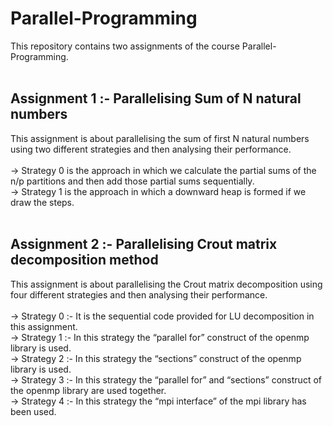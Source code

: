 # Parallel-Programming
This repository contains two assignments of the course Parallel-Programming.<br /><br />
## Assignment 1 :-   Parallelising Sum of N natural numbers
This assignment is about parallelising the sum of first N natural numbers using two different strategies and then analysing their performance.<br /><br />
-> Strategy 0 is the approach in which we calculate the partial sums of the n/p  partitions and then add those partial sums sequentially.<br />
-> Strategy 1 is the approach in which a downward heap is formed if we draw the steps.<br /><br />
## Assignment 2 :-   Parallelising Crout matrix decomposition method
This assignment is about parallelising the Crout matrix decomposition using four different strategies and then analysing their performance.<br /><br />
-> Strategy 0 :-  It is the sequential code provided for LU decomposition in this assignment.<br />
-> Strategy 1 :- In this strategy the “parallel for” construct of the openmp library is used.<br />
-> Strategy 2 :- In this strategy the “sections” construct of the openmp library is used.<br />
-> Strategy 3 :- In this strategy the “parallel for” and “sections” construct of the openmp library are used together.<br />
-> Strategy 4 :- In this strategy the “mpi interface” of the mpi library has been used.<br />
